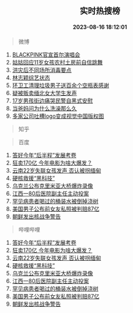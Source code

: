 <div align="center"><h2>实时热搜榜</h2><h4>2023-08-16 18:12:01</h4></div>

> 微博  

1. [BLACKPINK官宣首尔演唱会](https://s.weibo.com/weibo?q=%23BLACKPINK%E5%AE%98%E5%AE%A3%E9%A6%96%E5%B0%94%E6%BC%94%E5%94%B1%E4%BC%9A%23&t=31&band_rank=1&Refer=top)<br />
2. [姑姑回应11岁女孩农村土房前自信跳舞](https://s.weibo.com/weibo?q=%23%E5%A7%91%E5%A7%91%E5%9B%9E%E5%BA%9411%E5%B2%81%E5%A5%B3%E5%AD%A9%E5%86%9C%E6%9D%91%E5%9C%9F%E6%88%BF%E5%89%8D%E8%87%AA%E4%BF%A1%E8%B7%B3%E8%88%9E%23&t=31&band_rank=2&Refer=top)<br />
3. [洪灾后不同场所消毒要点](https://s.weibo.com/weibo?q=%23%E6%B4%AA%E7%81%BE%E5%90%8E%E4%B8%8D%E5%90%8C%E5%9C%BA%E6%89%80%E6%B6%88%E6%AF%92%E8%A6%81%E7%82%B9%23&t=31&band_rank=3&Refer=top)<br />
4. [林志颖综艺状态](https://s.weibo.com/weibo?q=%23%E6%9E%97%E5%BF%97%E9%A2%96%E7%BB%BC%E8%89%BA%E7%8A%B6%E6%80%81%23&t=31&band_rank=4&Refer=top)<br />
5. [环卫工清理垃圾男子送百余个空瓶表感谢](https://s.weibo.com/weibo?q=%23%E7%8E%AF%E5%8D%AB%E5%B7%A5%E6%B8%85%E7%90%86%E5%9E%83%E5%9C%BE%E7%94%B7%E5%AD%90%E9%80%81%E7%99%BE%E4%BD%99%E4%B8%AA%E7%A9%BA%E7%93%B6%E8%A1%A8%E6%84%9F%E8%B0%A2%23&t=31&band_rank=5&Refer=top)<br />
6. [疑被贩卖缅北女大学生发声](https://s.weibo.com/weibo?q=%23%E7%96%91%E8%A2%AB%E8%B4%A9%E5%8D%96%E7%BC%85%E5%8C%97%E5%A5%B3%E5%A4%A7%E5%AD%A6%E7%94%9F%E5%8F%91%E5%A3%B0%23&t=31&band_rank=6&Refer=top)<br />
7. [17岁男孩街边痛哭民警自黑式安慰](https://s.weibo.com/weibo?q=%2317%E5%B2%81%E7%94%B7%E5%AD%A9%E8%A1%97%E8%BE%B9%E7%97%9B%E5%93%AD%E6%B0%91%E8%AD%A6%E8%87%AA%E9%BB%91%E5%BC%8F%E5%AE%89%E6%85%B0%23&t=31&band_rank=7&Refer=top)<br />
8. [当爸妈问为什么洗澡那么久](https://s.weibo.com/weibo?q=%23%E5%BD%93%E7%88%B8%E5%A6%88%E9%97%AE%E4%B8%BA%E4%BB%80%E4%B9%88%E6%B4%97%E6%BE%A1%E9%82%A3%E4%B9%88%E4%B9%85%23&t=31&band_rank=8&Refer=top)<br />
9. [多家公司吐槽logo变成视觉中国版权图](https://s.weibo.com/weibo?q=%23%E5%A4%9A%E5%AE%B6%E5%85%AC%E5%8F%B8%E5%90%90%E6%A7%BDlogo%E5%8F%98%E6%88%90%E8%A7%86%E8%A7%89%E4%B8%AD%E5%9B%BD%E7%89%88%E6%9D%83%E5%9B%BE%23&t=31&band_rank=9&Refer=top)<br />

> 知乎  


> 百度  

1. [答好今年“后半程”发展考卷](https://www.baidu.com/s?wd=%E7%AD%94%E5%A5%BD%E4%BB%8A%E5%B9%B4%E2%80%9C%E5%90%8E%E5%8D%8A%E7%A8%8B%E2%80%9D%E5%8F%91%E5%B1%95%E8%80%83%E5%8D%B7&sa=fyb_news&rsv_dl=fyb_news)<br />
2. [狂卖170亿 今年电影为啥大爆发？](https://www.baidu.com/s?wd=%E7%8B%82%E5%8D%96170%E4%BA%BF+%E4%BB%8A%E5%B9%B4%E7%94%B5%E5%BD%B1%E4%B8%BA%E5%95%A5%E5%A4%A7%E7%88%86%E5%8F%91%EF%BC%9F&sa=fyb_news&rsv_dl=fyb_news)<br />
3. [云南22岁失联女孩发声 否认被拐缅甸](https://www.baidu.com/s?wd=%E4%BA%91%E5%8D%9722%E5%B2%81%E5%A4%B1%E8%81%94%E5%A5%B3%E5%AD%A9%E5%8F%91%E5%A3%B0+%E5%90%A6%E8%AE%A4%E8%A2%AB%E6%8B%90%E7%BC%85%E7%94%B8&sa=fyb_news&rsv_dl=fyb_news)<br />
4. [硬核救援“黑科技”](https://www.baidu.com/s?wd=%E7%A1%AC%E6%A0%B8%E6%95%91%E6%8F%B4%E2%80%9C%E9%BB%91%E7%A7%91%E6%8A%80%E2%80%9D&sa=fyb_news&rsv_dl=fyb_news)<br />
5. [乌克兰公布克里米亚大桥爆炸录像](https://www.baidu.com/s?wd=%E4%B9%8C%E5%85%8B%E5%85%B0%E5%85%AC%E5%B8%83%E5%85%8B%E9%87%8C%E7%B1%B3%E4%BA%9A%E5%A4%A7%E6%A1%A5%E7%88%86%E7%82%B8%E5%BD%95%E5%83%8F&sa=fyb_news&rsv_dl=fyb_news)<br />
6. [江西一80后医院副主任主动投案](https://www.baidu.com/s?wd=%E6%B1%9F%E8%A5%BF%E4%B8%8080%E5%90%8E%E5%8C%BB%E9%99%A2%E5%89%AF%E4%B8%BB%E4%BB%BB%E4%B8%BB%E5%8A%A8%E6%8A%95%E6%A1%88&sa=fyb_news&rsv_dl=fyb_news)<br />
7. [罕见病患者喝过的桶装水被倒掉浇树](https://www.baidu.com/s?wd=%E7%BD%95%E8%A7%81%E7%97%85%E6%82%A3%E8%80%85%E5%96%9D%E8%BF%87%E7%9A%84%E6%A1%B6%E8%A3%85%E6%B0%B4%E8%A2%AB%E5%80%92%E6%8E%89%E6%B5%87%E6%A0%91&sa=fyb_news&rsv_dl=fyb_news)<br />
8. [美国男子公布前女友私照被判赔87亿](https://www.baidu.com/s?wd=%E7%BE%8E%E5%9B%BD%E7%94%B7%E5%AD%90%E5%85%AC%E5%B8%83%E5%89%8D%E5%A5%B3%E5%8F%8B%E7%A7%81%E7%85%A7%E8%A2%AB%E5%88%A4%E8%B5%9487%E4%BA%BF&sa=fyb_news&rsv_dl=fyb_news)<br />
9. [朝鲜发出核战争警告](https://www.baidu.com/s?wd=%E6%9C%9D%E9%B2%9C%E5%8F%91%E5%87%BA%E6%A0%B8%E6%88%98%E4%BA%89%E8%AD%A6%E5%91%8A&sa=fyb_news&rsv_dl=fyb_news)<br />

> 哔哩哔哩  

1. [答好今年“后半程”发展考卷](https://www.baidu.com/s?wd=%E7%AD%94%E5%A5%BD%E4%BB%8A%E5%B9%B4%E2%80%9C%E5%90%8E%E5%8D%8A%E7%A8%8B%E2%80%9D%E5%8F%91%E5%B1%95%E8%80%83%E5%8D%B7&sa=fyb_news&rsv_dl=fyb_news)<br />
2. [狂卖170亿 今年电影为啥大爆发？](https://www.baidu.com/s?wd=%E7%8B%82%E5%8D%96170%E4%BA%BF+%E4%BB%8A%E5%B9%B4%E7%94%B5%E5%BD%B1%E4%B8%BA%E5%95%A5%E5%A4%A7%E7%88%86%E5%8F%91%EF%BC%9F&sa=fyb_news&rsv_dl=fyb_news)<br />
3. [云南22岁失联女孩发声 否认被拐缅甸](https://www.baidu.com/s?wd=%E4%BA%91%E5%8D%9722%E5%B2%81%E5%A4%B1%E8%81%94%E5%A5%B3%E5%AD%A9%E5%8F%91%E5%A3%B0+%E5%90%A6%E8%AE%A4%E8%A2%AB%E6%8B%90%E7%BC%85%E7%94%B8&sa=fyb_news&rsv_dl=fyb_news)<br />
4. [硬核救援“黑科技”](https://www.baidu.com/s?wd=%E7%A1%AC%E6%A0%B8%E6%95%91%E6%8F%B4%E2%80%9C%E9%BB%91%E7%A7%91%E6%8A%80%E2%80%9D&sa=fyb_news&rsv_dl=fyb_news)<br />
5. [乌克兰公布克里米亚大桥爆炸录像](https://www.baidu.com/s?wd=%E4%B9%8C%E5%85%8B%E5%85%B0%E5%85%AC%E5%B8%83%E5%85%8B%E9%87%8C%E7%B1%B3%E4%BA%9A%E5%A4%A7%E6%A1%A5%E7%88%86%E7%82%B8%E5%BD%95%E5%83%8F&sa=fyb_news&rsv_dl=fyb_news)<br />
6. [江西一80后医院副主任主动投案](https://www.baidu.com/s?wd=%E6%B1%9F%E8%A5%BF%E4%B8%8080%E5%90%8E%E5%8C%BB%E9%99%A2%E5%89%AF%E4%B8%BB%E4%BB%BB%E4%B8%BB%E5%8A%A8%E6%8A%95%E6%A1%88&sa=fyb_news&rsv_dl=fyb_news)<br />
7. [罕见病患者喝过的桶装水被倒掉浇树](https://www.baidu.com/s?wd=%E7%BD%95%E8%A7%81%E7%97%85%E6%82%A3%E8%80%85%E5%96%9D%E8%BF%87%E7%9A%84%E6%A1%B6%E8%A3%85%E6%B0%B4%E8%A2%AB%E5%80%92%E6%8E%89%E6%B5%87%E6%A0%91&sa=fyb_news&rsv_dl=fyb_news)<br />
8. [美国男子公布前女友私照被判赔87亿](https://www.baidu.com/s?wd=%E7%BE%8E%E5%9B%BD%E7%94%B7%E5%AD%90%E5%85%AC%E5%B8%83%E5%89%8D%E5%A5%B3%E5%8F%8B%E7%A7%81%E7%85%A7%E8%A2%AB%E5%88%A4%E8%B5%9487%E4%BA%BF&sa=fyb_news&rsv_dl=fyb_news)<br />
9. [朝鲜发出核战争警告](https://www.baidu.com/s?wd=%E6%9C%9D%E9%B2%9C%E5%8F%91%E5%87%BA%E6%A0%B8%E6%88%98%E4%BA%89%E8%AD%A6%E5%91%8A&sa=fyb_news&rsv_dl=fyb_news)<br />
